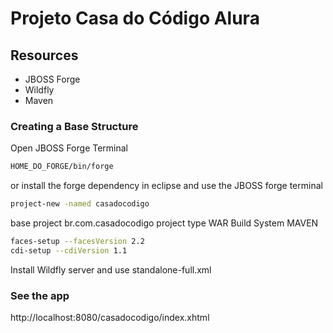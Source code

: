 # Projeto Casa do Código Alura

## Resources 
 * JBOSS Forge
 * Wildfly
 * Maven

### Creating a Base Structure
 Open JBOSS Forge Terminal 
 ```bash
 HOME_DO_FORGE/bin/forge
 ```
 or install the forge dependency in eclipse and use the JBOSS forge terminal
 ```bash
 project-new -named casadocodigo
 ```
 base project br.com.casadocodigo
 project type WAR
 Build System MAVEN
 
 ```bash
 faces-setup --facesVersion 2.2
 cdi-setup --cdiVersion 1.1
 ```
 Install Wildfly server and use standalone-full.xml
 
### See the app

http://localhost:8080/casadocodigo/index.xhtml
